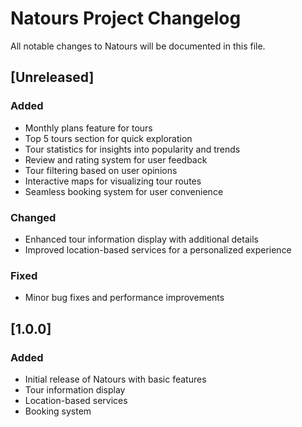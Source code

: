 # Natours Project Changelog

All notable changes to Natours will be documented in this file.

## [Unreleased]

### Added
- Monthly plans feature for tours
- Top 5 tours section for quick exploration
- Tour statistics for insights into popularity and trends
- Review and rating system for user feedback
- Tour filtering based on user opinions
- Interactive maps for visualizing tour routes
- Seamless booking system for user convenience

### Changed
- Enhanced tour information display with additional details
- Improved location-based services for a personalized experience

### Fixed
- Minor bug fixes and performance improvements

## [1.0.0]

### Added
- Initial release of Natours with basic features
- Tour information display
- Location-based services
- Booking system